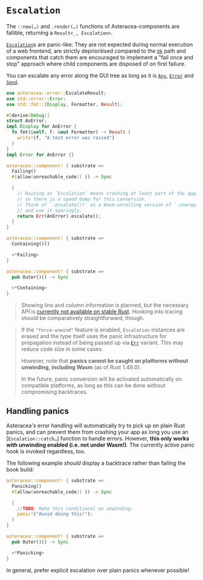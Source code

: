 # `Escalation`

The `::new(…)` and `.render(…)` functions of Asteracea-components are fallible, returning a `Result<_, Escalation>`.

[`Escalation`]()s are panic-like: They are not expected during normal execution of a web frontend, are strictly deprioritised compared to the [`Ok`]() path and components that catch them are encouraged to implement a "fail once and stop" approach where child components are disposed of on first failure.

You can escalate any error along the GUI tree as long as it is [`Any`](), [`Error`]() and [`Send`]().

```rust asteracea=Outer
use asteracea::error::EscalateResult;
use std::error::Error;
use std::fmt::{Display, Formatter, Result};

#[derive(Debug)]
struct AnError;
impl Display for AnError {
  fn fmt(&self, f: &mut Formatter) -> Result {
    write!(f, "A test error was raised")
  }
}
impl Error for AnError {}

asteracea::component! { substrate =>
  Failing()
  #[allow(unreachable_code)] () -> Sync

  {
    // Raising an `Escalation` means crashing at least part of the app,
    // so there is a speed bump for this conversion.
    // Think of `.escalate()?` as a Wasm-unrolling version of `.unwrap()`
    // and use it sparingly.
    return Err(AnError).escalate();
  }
}

asteracea::component! { substrate =>
  Containing()()

  <*Failing>
}

asteracea::component! { substrate =>
  pub Outer()() -> Sync

  <*Containing>
}
```

> Showing line and column information is planned, but the necessary API is [currently not available on stable Rust](https://doc.rust-lang.org/stable/proc_macro/struct.LineColumn.html). Hooking into tracing should be comparatively straightforward, though.

> If the `"force-unwind"` feature is enabled, `Escalation` instances are erased and the type itself uses the panic infrastructure for propagation instead of being passed up via [`Err`]() variant. This may reduce code size in some cases.
>
> However, note that **panics cannot be caught on platforms without unwinding, including Wasm** (as of Rust 1.49.0).
>
> In the future, panic conversion will be activated automatically on compatible platforms, as long as this can be done without compromising backtraces.

## Handling panics

Asteracea's error handling will automatically try to pick up on plain Rust panics, and can prevent them from crashing your app as long you use an [`Escalation::catch…`] function to handle errors. However, **this only works with unwinding enabled (i.e. not under Wasm!)**. The currently active panic hook is invoked regardless, too.

The following example *should* display a backtrace rather than failing the book build:

```rust asteracea=Outer
asteracea::component! { substrate =>
  Panicking()
  #[allow(unreachable_code)] () -> Sync

  {
    //TODO: Make this conditional on unwinding.
    panic!("Avoid doing this!");
  }
}

asteracea::component! { substrate =>
  pub Outer()() -> Sync

  <*Panicking>
}
```

In general, prefer explicit escalation over plain panics whenever possible!
